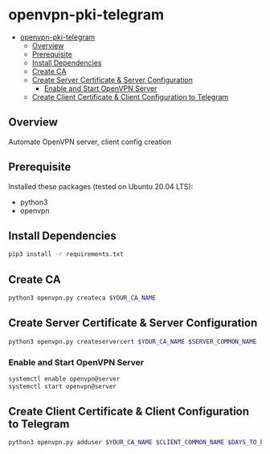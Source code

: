 # openvpn-pki-telegram

- [openvpn-pki-telegram](#openvpn-pki-telegram)
  - [Overview](#overview)
  - [Prerequisite](#prerequisite)
  - [Install Dependencies](#install-dependencies)
  - [Create CA](#create-ca)
  - [Create Server Certificate & Server Configuration](#create-server-certificate--server-configuration)
    - [Enable and Start OpenVPN Server](#enable-and-start-openvpn-server)
  - [Create Client Certificate & Client Configuration to Telegram](#create-client-certificate--client-configuration-to-telegram)


## Overview
Automate OpenVPN server, client config creation

## Prerequisite
Installed these packages (tested on Ubuntu 20.04 LTS):
- python3
- openvpn

## Install Dependencies
```bash
pip3 install -r requirements.txt
```

## Create CA
```bash
python3 openvpn.py createca $YOUR_CA_NAME
```

## Create Server Certificate & Server Configuration
```bash
python3 openvpn.py createservercert $YOUR_CA_NAME $SERVER_COMMON_NAME
```
### Enable and Start OpenVPN Server
```bash
systemctl enable openvpn@server
systemctl start openvpn@server
```

## Create Client Certificate & Client Configuration to Telegram
```bash
python3 openvpn.py adduser $YOUR_CA_NAME $CLIENT_COMMON_NAME $DAYS_TO_EXPIRE
```
